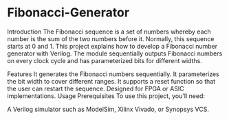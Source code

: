 # Fibonacci-Generator
Introduction
The Fibonacci sequence is a set of numbers whereby each number is the sum of the two numbers before it. Normally, this sequence starts at 0 and 1. This project explains how to develop a Fibonacci number generator with Verilog. The module sequentially outputs Fibonacci numbers on every clock cycle and has parameterized bits for different widths.

Features
It generates the Fibonacci numbers sequentially.
It parameterizes the bit width to cover different ranges.
It supports a reset function so that the user can restart the sequence.
Designed for FPGA or ASIC implementations.
Usage
Prerequisites
To use this project, you'll need:
 

A Verilog simulator such as ModelSim, Xilinx Vivado, or Synopsys VCS.
